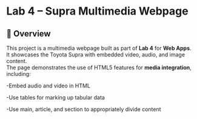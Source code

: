 # Lab 4 – Supra Multimedia Webpage

## 📖 Overview
This project is a multimedia webpage built as part of **Lab 4** for **Web Apps**.  
It showcases the Toyota Supra with embedded video, audio, and image content.  
The page demonstrates the use of HTML5 features for **media integration**, including:

-Embed audio and video in HTML

-Use tables for marking up tabular data

-Use main, article, and section to appropriately divide content 

